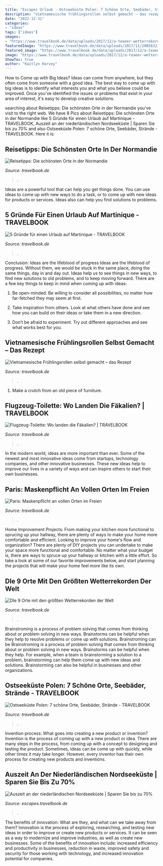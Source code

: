 ```yaml
---
title: "Escapes Urlaub - Ostseeküste Polen: 7 Schöne Orte, Seebäder, Strände"
description: "Vietnamesische frühlingsrollen selbst gemacht – das rezept"
date: "2022-12-31"
categories:
- "ideas"
tags: ["ideas"]
images:
- "https://www.travelbook.de/data/uploads/2017/12/a-teaeer-wetterrekorde-neu_1513687704.jpg"
featuredImage: "https://www.travelbook.de/data/uploads/2017/11/200563213-001_1509967178.jpg"
featured_image: "https://www.travelbook.de/data/uploads/2017/12/a-teaeer-wetterrekorde-neu_1513687704.jpg"
image: "https://www.travelbook.de/data/uploads/2017/12/a-teaeer-wetterrekorde-neu_1513687704.jpg"
ShowToc: true
author: "Kaitlyn Harvey"
---
```



How to Come up with Big Ideas?
Ideas can come from anywhere, but they often come from someone with a good idea. The best way to come up with big ideas is to identify what interests you and what you believe could be improved. Once you've identified the issues or problems that exist in your area of interest, it's easy to develop creative solutions.

	

		
searching about Reisetipps: Die schönsten Orte in der Normandie you've visit to the right web. We have 8 Pics about Reisetipps: Die schönsten Orte in der Normandie like 5 Gründe für einen Urlaub auf Martinique - TRAVELBOOK, Auszeit an der niederländischen Nordseeküste | Sparen Sie bis zu 70% and also Ostseeküste Polen: 7 schöne Orte, Seebäder, Strände - TRAVELBOOK. Here it is:
		
    
## Reisetipps: Die Schönsten Orte In Der Normandie

<img loading=lazy src="https://www.travelbook.de/data/uploads/2020/07/gettyimages-1015080270_1595863957-1040x690.jpg" onerror="this.onerror=null;this.src='https://tse2.mm.bing.net/th?id=OIP.uMO5_AkzM1VugkPbGcOSoAHaE6&amp;pid=15.1';" alt="Reisetipps: Die schönsten Orte in der Normandie">

_Source: travelbook.de_

>. 

	

Ideas are a powerful tool that can help you get things done. You can use ideas to come up with new ways to do a task, or to come up with new ideas for products or services. Ideas also can help you find solutions to problems.

    
## 5 Gründe Für Einen Urlaub Auf Martinique - TRAVELBOOK

<img loading=lazy src="https://www.travelbook.de/data/uploads/2021/07/gettyimages-536267487-1040x690.jpg" onerror="this.onerror=null;this.src='https://tse4.mm.bing.net/th?id=OIP.LYxfvAKKgxhqnA3xvVLJKwHaE6&amp;pid=15.1';" alt="5 Gründe für einen Urlaub auf Martinique - TRAVELBOOK">

_Source: travelbook.de_

>. 

	

Conclusion: Ideas are the lifeblood of progress
Ideas are the lifeblood of progress. Without them, we would be stuck in the same place, doing the same things, day in and day out. Ideas help us to see things in new ways, to find new solutions to old problems, and to keep moving forward.
There are a few key things to keep in mind when coming up with ideas:

1. Be open-minded. Be willing to consider all possibilities, no matter how far-fetched they may seem at first.

2. Take inspiration from others. Look at what others have done and see how you can build on their ideas or take them in a new direction.

3. Don’t be afraid to experiment. Try out different approaches and see what works best for you.

    
## Vietnamesische Frühlingsrollen Selbst Gemacht – Das Rezept

<img loading=lazy src="https://www.travelbook.de/data/uploads/2018/08/vietnam_10_beste_fruhlingsrollen_schwein_1535534609.jpg" onerror="this.onerror=null;this.src='https://tse2.mm.bing.net/th?id=OIP.fRjCvepFyws5Saj8qPGn2QHaFj&amp;pid=15.1';" alt="Vietnamesische Frühlingsrollen selbst gemacht – das Rezept">

_Source: travelbook.de_

>. 

	

1. Make a crutch from an old piece of furniture.

    
## Flugzeug-Toilette: Wo Landen Die Fäkalien? | TRAVELBOOK

<img loading=lazy src="https://www.travelbook.de/data/uploads/2017/11/200563213-001_1509967178.jpg" onerror="this.onerror=null;this.src='https://tse3.mm.bing.net/th?id=OIP.PHaKX0yonBICU716XOaqoAHaE7&amp;pid=15.1';" alt="Flugzeug-Toilette: Wo landen die Fäkalien? | TRAVELBOOK">

_Source: travelbook.de_

>. 

	

In the modern world, ideas are more important than ever. Some of the newest and most innovative ideas come from startups, technology companies, and other innovative businesses. These new ideas help to improve our lives in a variety of ways and can inspire others to start their own businesses.

    
## Paris: Maskenpflicht An Vollen Orten Im Freien

<img loading=lazy src="https://www.travelbook.de/data/uploads/2020/08/134477799_1597049393.jpg" onerror="this.onerror=null;this.src='https://tse3.mm.bing.net/th?id=OIP.4x8QwooHJkUu04NWDyhUVQHaE8&amp;pid=15.1';" alt="Paris: Maskenpflicht an vollen Orten im Freien">

_Source: travelbook.de_

>. 

	

Home Improvement Projects: From making your kitchen more functional to sprucing up your hallway, there are plenty of ways to make your home more comfortable and efficient.
Looking to improve your home's flow and organization? There are plenty of DIY projects you can undertake to make your space more functional and comfortable. No matter what your budget is, there are ways to spruce up your hallway or kitchen with a little effort. So take a look at some of our favorite improvements below, and start planning the projects that will make your home feel more like its own.

    
## DIe 9 Orte Mit Den Größten Wetterrekorden Der Welt

<img loading=lazy src="https://www.travelbook.de/data/uploads/2017/12/a-teaeer-wetterrekorde-neu_1513687704.jpg" onerror="this.onerror=null;this.src='https://tse1.mm.bing.net/th?id=OIP.wwCyV7f4ywgdvWajjirSgQHaE6&amp;pid=15.1';" alt="DIe 9 Orte mit den größten Wetterrekorden der Welt">

_Source: travelbook.de_

>. 

	

Brainstroming is a process of problem solving that comes from thinking about or problem solving in new ways. Brainstorms can be helpful when they help to resolve problems or come up with solutions. Brainstroming can be
Brainstroming is a process of problem solving that comes from thinking about or problem solving in new ways. Brainstorms can be helpful when they help. For example, when a team is brainstorming a solution to a problem, brainstorming can help them come up with new ideas and solutions. Brainstorming can also be helpful in businesses and other organizations.

    
## Ostseeküste Polen: 7 Schöne Orte, Seebäder, Strände - TRAVELBOOK

<img loading=lazy src="https://www.travelbook.de/data/uploads/2021/02/gettyimages-1249833938.jpg" onerror="this.onerror=null;this.src='https://tse1.mm.bing.net/th?id=OIP.LyASkgOfNSFs_wROW5LEqQHaFj&amp;pid=15.1';" alt="Ostseeküste Polen: 7 schöne Orte, Seebäder, Strände - TRAVELBOOK">

_Source: travelbook.de_

>. 

	

Invention process: What goes into creating a new product or invention?
Invention is the process of coming up with a new product or idea. There are many steps in the process, from coming up with a concept to designing and testing the product. Sometimes, ideas can be come up with quickly, while other times it may take longer. However, every inventor has their own process for creating new products and inventions.

    
## Auszeit An Der Niederländischen Nordseeküste | Sparen Sie Bis Zu 70%

<img loading=lazy src="https://secretescapes-web.imgix.net/sales/28386/360c2a7e_bf34_4825_bdef_4ccd9fa0e3d6.jpg?auto=format,compress" onerror="this.onerror=null;this.src='https://tse1.mm.bing.net/th?id=OIP.Bl5QMjatApPhy3b9reJ7OwHaFT&amp;pid=15.1';" alt="Auszeit an der niederländischen Nordseeküste | Sparen Sie bis zu 70%">

_Source: escapes.travelbook.de_

>. 

	

The benefits of innovation: What are they, and what can we take away from them?
Innovation is the process of exploring, researching, and testing new ideas in order to improve or create new products or services. It can be seen as a way to modernize and improve industries, as well as create new businesses. Some of the benefits of innovation include: increased efficiency and productivity in businesses, reduction in waste, improved safety and security for those working with technology, and increased innovation potential for companies.

